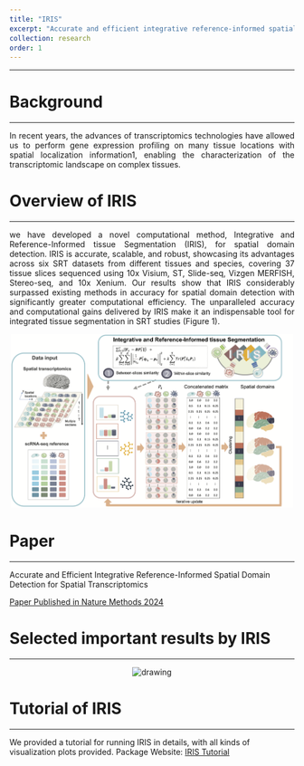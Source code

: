 ```yaml
---
title: "IRIS"
excerpt: "Accurate and efficient integrative reference-informed spatial domain detection for spatial transcriptomics.<br/><img src='/images/IRIS_NM_2024_logo.png' width='200'>"
collection: research
order: 1
---
```


------
# Background
------
<p style="text-align: justify">
In recent years, the advances of transcriptomics technologies have allowed us to perform gene expression profiling on many tissue locations with spatial localization information1, enabling the characterization of the transcriptomic landscape on complex tissues. 
</p>


# Overview of IRIS
------
<p style="text-align: justify">
we have developed a novel computational method, Integrative and Reference-Informed tissue Segmentation (IRIS), for spatial domain detection. IRIS is accurate, scalable, and robust, showcasing its advantages across six SRT datasets from different tissues and species, covering 37 tissue slices sequenced using 10x Visium, ST, Slide-seq, Vizgen MERFISH, Stereo-seq, and 10x Xenium. Our results show that IRIS considerably surpassed existing methods in accuracy for spatial domain detection with significantly greater computational efficiency. The unparalleled accuracy and computational gains delivered by IRIS make it an indispensable tool for integrated tissue segmentation in SRT studies (Figure 1). 
</p>
<div style="text-align: center;">
  <img src="/images/IRIS_NM_2024.png" alt="drawing" width="500"/>
</div>


# Paper
------
Accurate and Efficient Integrative Reference-Informed Spatial Domain Detection for Spatial Transcriptomics

[Paper Published in Nature Methods 2024](https://www.nature.com/articles/s41592-024-02284-9)

# Selected important results by IRIS
------
<p style="text-align: justify">
</p>
<div style="text-align: center;">
  <img src="/images/IRIS_NM_2024_Figure6.jpg" alt="drawing" width="500"/>
</div>


# Tutorial of IRIS
------
We provided a tutorial for running IRIS in details, with all kinds of visualization plots provided. 
Package Website: [IRIS Tutorial](https://yingma0107.github.io/IRIS/)




